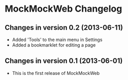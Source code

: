 MockMockWeb Changelog
=====================

Changes in version 0.2 (2013-06-11)
-----------------------------------

* Added 'Tools' to the main menu in Settings
* Added a bookmarklet for editing a page


Changes in version 0.1 (2013-06-01)
-----------------------------------

* This is the first release of MockMockWeb

